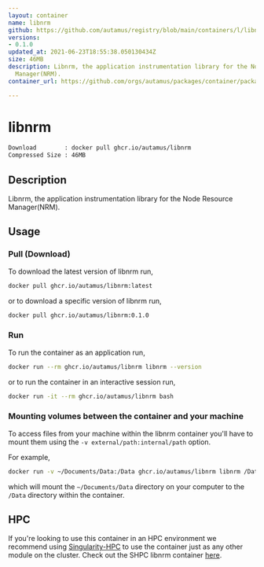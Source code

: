 ```yaml
---
layout: container
name: libnrm
github: https://github.com/autamus/registry/blob/main/containers/l/libnrm/spack.yaml
versions:
- 0.1.0
updated_at: 2021-06-23T18:55:38.050130434Z
size: 46MB
description: Libnrm, the application instrumentation library for the Node Resource
  Manager(NRM).
container_url: https://github.com/orgs/autamus/packages/container/package/libnrm

---
```

# libnrm
```bash 
Download        : docker pull ghcr.io/autamus/libnrm
Compressed Size : 46MB
```

## Description
Libnrm, the application instrumentation library for the Node Resource Manager(NRM).

## Usage
### Pull (Download)
To download the latest version of libnrm run,

```bash
docker pull ghcr.io/autamus/libnrm:latest
```

or to download a specific version of libnrm run,

```bash
docker pull ghcr.io/autamus/libnrm:0.1.0
```
### Run
To run the container as an application run,
```bash
docker run --rm ghcr.io/autamus/libnrm libnrm --version
```

or to run the container in an interactive session run,
```bash
docker run -it --rm ghcr.io/autamus/libnrm bash
```

### Mounting volumes between the container and your machine
To access files from your machine within the libnrm container you'll have to mount them using the `-v external/path:internal/path` option.

For example,
```bash
docker run -v ~/Documents/Data:/Data ghcr.io/autamus/libnrm libnrm /Data/myData.csv
```
which will mount the `~/Documents/Data` directory on your computer to the `/Data` directory within the container.

## HPC
If you're looking to use this container in an HPC environment we recommend using [Singularity-HPC](https://singularity-hpc.readthedocs.io) to use the container just as any other module on the cluster. Check out the SHPC libnrm container [here](https://singularityhub.github.io/singularity-hpc/r/ghcr.io-autamus-libnrm/).